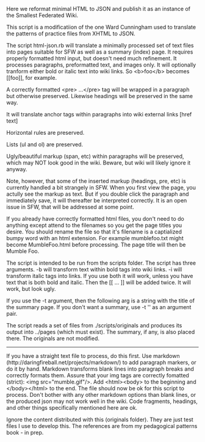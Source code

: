 <p>Here we reformat minimal HTML to JSON and publish it as an instance of the Smallest Federated Wiki.</p>

<p>This script is a modificatiion of the one Ward Cunningham used to translate the patterns of practice files from XHTML to JSON. </p>

<p>The script html-json.rb will translate a minimally processed set of text files into pages suitable for SFW as well as a summary (index) page. It requires properly formatted html input, but doesn't need much refinement. It processes paragraphs, preformatted text, and images only. It will optionally tranform either bold or italic text into wiki links. So &lt;b>foo&lt;/b> becomes [[foo]], for example. </p>

<p> A correctly formatted &lt;pre> ...&lt;/pre> tag will be wrapped in a paragraph but otherwise preserved. Likewise headings will be preserved in the same way. </p>

<p>It will translate anchor tags within paragraphs into wiki external links [href text]</p>

<p> Horizontal rules are preserved. </p>

<p> Lists (ul and ol) are preserved. </p>

<p>Ugly/beautiful markup (span, etc) within paragraphs will be preserved, which may NOT look good in the wiki. Beware, but wiki will likely ignore it anyway. </p>

<p>Note, however, that some of the inserted markup (headings, pre, etc) is currently handled a bit strangely in SFW. When you first view the page, you actully see the markup as text. But if you double click the paragraph and immediately save, it will thereafter be interpreted correctly. It is an open issue in SFW, that will be addressed at some point.</p>


<p>If you already have correctly formatted html files, you don't need to do anything except attend to the filenames so you get the page titles you desire. You should rename the file so that it's filename is a captialized bumpy word with an html extension. For example mumblefoo.txt might become MumbleFoo.html before processing. The page title will then be Mumble Foo.  </p>

<p>The script is intended to be run from the scripts folder. The script has three arguments. -b will transform text within bold tags into wiki links. -i will transform italic tags into links. If you use both it will work, unless you have text that is both bold and italic. Then the [[ ... ]] will be added twice. It will work, but look ugly.</p>

<p>If you use the -t argument, then the following arg is a string with the title of the summary page. If you don't want a summary, use -t '' as an argument pair. </p>

<p>The script reads a set of files from ./scripts/originals and produces its output into ../pages (which must exist). The summary, if any, is also placed there. The originals are not modified. </p>

<hr/>

<p>If you have a straight text file to process, do this first. Use markdown (http://daringfireball.net/projects/markdown/) to add paragraph markers, or do it by hand. Markdown transforms blank lines into paragraph breaks and correctly formats them. Assure that your img tags are correctly fomatted (strict): &lt;img src="mumble.gif"/>. Add &lt;html>&lt;body> to the beginning and &lt;/body>&lt;/html> to the end. The file should now be ok for this script to process. Don't bother with any other markdown options than blank lines, or the produced json may not work well in the wiki. Code fragments, headings, and other things specifically mentioned here are ok. </p>

<p> Ignore the content distributed with this (originals folder). They are just test files I use to develop this. The references are from my pedagogical patterns book - in prep. </p>

